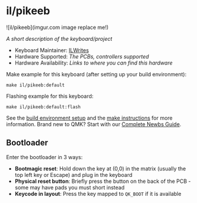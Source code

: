 # il/pikeeb

![il/pikeeb](imgur.com image replace me!)

*A short description of the keyboard/project*

* Keyboard Maintainer: [ILWrites](https://github.com/PiKeeb)
* Hardware Supported: *The PCBs, controllers supported*
* Hardware Availability: *Links to where you can find this hardware*

Make example for this keyboard (after setting up your build environment):

    make il/pikeeb:default

Flashing example for this keyboard:

    make il/pikeeb:default:flash

See the [build environment setup](https://docs.qmk.fm/#/getting_started_build_tools) and the [make instructions](https://docs.qmk.fm/#/getting_started_make_guide) for more information. Brand new to QMK? Start with our [Complete Newbs Guide](https://docs.qmk.fm/#/newbs).

## Bootloader

Enter the bootloader in 3 ways:

* **Bootmagic reset**: Hold down the key at (0,0) in the matrix (usually the top left key or Escape) and plug in the keyboard
* **Physical reset button**: Briefly press the button on the back of the PCB - some may have pads you must short instead
* **Keycode in layout**: Press the key mapped to `QK_BOOT` if it is available
